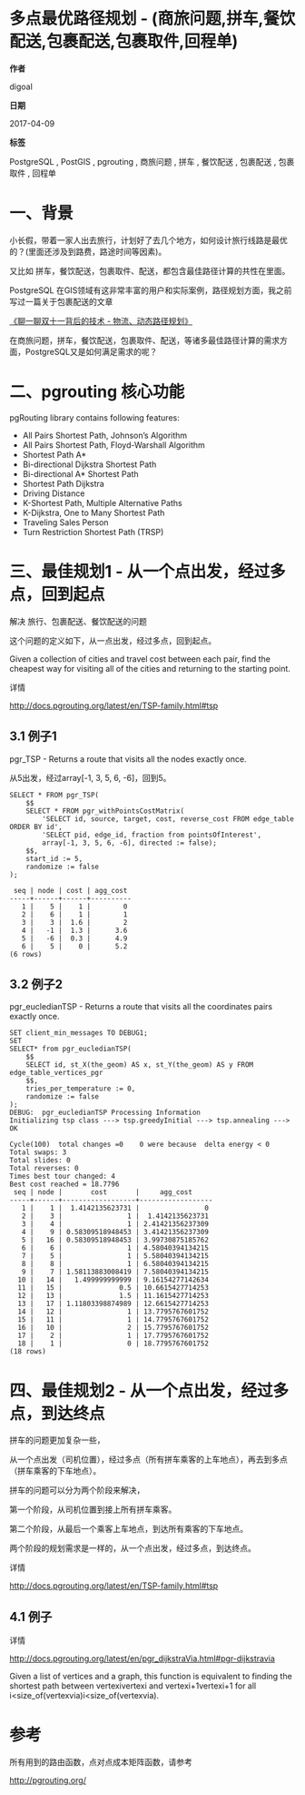 # 多点最优路径规划 - (商旅问题,拼车,餐饮配送,包裹配送,包裹取件,回程单)

**作者**

digoal

**日期**

2017-04-09

**标签**

PostgreSQL , PostGIS , pgrouting , 商旅问题 , 拼车 , 餐饮配送 , 包裹配送 , 包裹取件 , 回程单



# 一、背景

小长假，带着一家人出去旅行，计划好了去几个地方，如何设计旅行线路是最优的？(里面还涉及到路费，路途时间等因素)。

又比如 拼车，餐饮配送，包裹取件、配送，都包含最佳路径计算的共性在里面。

PostgreSQL 在GIS领域有这非常丰富的用户和实际案例，路径规划方面，我之前写过一篇关于包裹配送的文章

[《聊一聊双十一背后的技术 - 物流、动态路径规划》](https://github.com/digoal/blog/blob/master/201611/20161114_01.md)

在商旅问题，拼车，餐饮配送，包裹取件、配送，等诸多最佳路径计算的需求方面，PostgreSQL又是如何满足需求的呢？

# 二、pgrouting 核心功能

pgRouting library contains following features:

- All Pairs Shortest Path, Johnson’s Algorithm
- All Pairs Shortest Path, Floyd-Warshall Algorithm
- Shortest Path A*
- Bi-directional Dijkstra Shortest Path
- Bi-directional A* Shortest Path
- Shortest Path Dijkstra
- Driving Distance
- K-Shortest Path, Multiple Alternative Paths
- K-Dijkstra, One to Many Shortest Path
- Traveling Sales Person
- Turn Restriction Shortest Path (TRSP)

# 三、最佳规划1 - 从一个点出发，经过多点，回到起点

解决 旅行、包裹配送、餐饮配送的问题

这个问题的定义如下，从一点出发，经过多点，回到起点。

Given a collection of cities and travel cost between each pair, find  the cheapest way for visiting all of the cities and returning to the  starting point.

详情

http://docs.pgrouting.org/latest/en/TSP-family.html#tsp

## 3.1 例子1

pgr_TSP - Returns a route that visits all the nodes exactly once.

从5出发，经过array[-1, 3, 5, 6, -6]，回到5。

```plsql
SELECT * FROM pgr_TSP(  
    $$  
    SELECT * FROM pgr_withPointsCostMatrix(  
        'SELECT id, source, target, cost, reverse_cost FROM edge_table ORDER BY id',  
        'SELECT pid, edge_id, fraction from pointsOfInterest',  
        array[-1, 3, 5, 6, -6], directed := false);  
    $$,  
    start_id := 5,  
    randomize := false  
);  
  
 seq | node | cost | agg_cost   
-----+------+------+----------  
   1 |    5 |    1 |        0  
   2 |    6 |    1 |        1  
   3 |    3 |  1.6 |        2  
   4 |   -1 |  1.3 |      3.6  
   5 |   -6 |  0.3 |      4.9  
   6 |    5 |    0 |      5.2  
(6 rows)  
```

## 3.2 例子2

pgr_eucledianTSP - Returns a route that visits all the coordinates pairs exactly once.

```plsql
SET client_min_messages TO DEBUG1;  
SET  
SELECT* from pgr_eucledianTSP(  
    $$  
    SELECT id, st_X(the_geom) AS x, st_Y(the_geom) AS y FROM edge_table_vertices_pgr  
    $$,  
    tries_per_temperature := 0,  
    randomize := false  
);  
DEBUG:  pgr_eucledianTSP Processing Information  
Initializing tsp class ---> tsp.greedyInitial ---> tsp.annealing ---> OK  
  
Cycle(100) 	total changes =0	0 were because  delta energy < 0  
Total swaps: 3  
Total slides: 0  
Total reverses: 0  
Times best tour changed: 4  
Best cost reached = 18.7796  
 seq | node |       cost       |     agg_cost       
-----+------+------------------+------------------  
   1 |    1 |  1.4142135623731 |                0  
   2 |    3 |                1 |  1.4142135623731  
   3 |    4 |                1 | 2.41421356237309  
   4 |    9 | 0.58309518948453 | 3.41421356237309  
   5 |   16 | 0.58309518948453 | 3.99730875185762  
   6 |    6 |                1 | 4.58040394134215  
   7 |    5 |                1 | 5.58040394134215  
   8 |    8 |                1 | 6.58040394134215  
   9 |    7 | 1.58113883008419 | 7.58040394134215  
  10 |   14 |   1.499999999999 | 9.16154277142634  
  11 |   15 |              0.5 | 10.6615427714253  
  12 |   13 |              1.5 | 11.1615427714253  
  13 |   17 | 1.11803398874989 | 12.6615427714253  
  14 |   12 |                1 | 13.7795767601752  
  15 |   11 |                1 | 14.7795767601752  
  16 |   10 |                2 | 15.7795767601752  
  17 |    2 |                1 | 17.7795767601752  
  18 |    1 |                0 | 18.7795767601752  
(18 rows)  
```



# 四、最佳规划2 - 从一个点出发，经过多点，到达终点

拼车的问题更加复杂一些，

从一个点出发（司机位置），经过多点（所有拼车乘客的上车地点），再去到多点（拼车乘客的下车地点）。

拼车的问题可以分为两个阶段来解决，

第一个阶段，从司机位置到接上所有拼车乘客。

第二个阶段，从最后一个乘客上车地点，到达所有乘客的下车地点。

两个阶段的规划需求是一样的，从一个点出发，经过多点，到达终点。

详情

http://docs.pgrouting.org/latest/en/TSP-family.html#tsp

## 4.1 例子

详情

http://docs.pgrouting.org/latest/en/pgr_dijkstraVia.html#pgr-dijkstravia

Given a list of vertices and a graph, this function is equivalent to  finding the shortest path between vertexivertexi and vertexi+1vertexi+1  for all i<size_of(vertexvia)i<size_of(vertexvia).



# 参考

所有用到的路由函数，点对点成本矩阵函数，请参考

http://pgrouting.org/